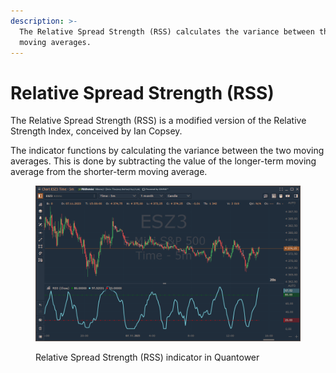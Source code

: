 ```yaml
---
description: >-
  The Relative Spread Strength (RSS) calculates the variance between the two
  moving averages.
---
```


# Relative Spread Strength (RSS)

The Relative Spread Strength (RSS) is a modified version of the Relative Strength Index, conceived by Ian Copsey.&#x20;

The indicator functions by calculating the variance between the two moving averages. This is done by subtracting the value of the longer-term moving average from the shorter-term moving average.

<figure><img src="../../../../.gitbook/assets/image (1) (1) (1) (1) (1) (1) (1).png" alt=""><figcaption><p>Relative Spread Strength (RSS) indicator in Quantower</p></figcaption></figure>



